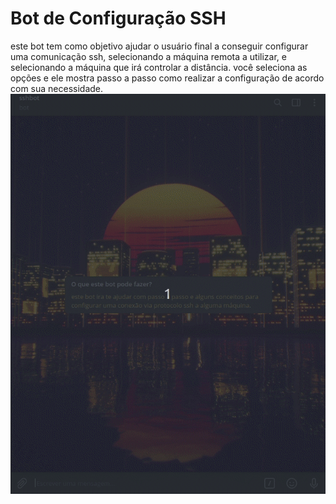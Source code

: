 # Bot de Configuração SSH
este bot tem como objetivo ajudar o usuário final a conseguir configurar uma comunicação ssh, selecionando a máquina remota a utilizar, e selecionando a máquina que irá controlar a distância.
você seleciona as opções e ele mostra passo a passo como realizar a configuração de acordo com sua necessidade.
![](teste.gif)
